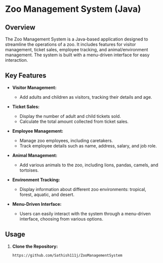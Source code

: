 # Zoo Management System (Java)



## Overview

The Zoo Management System is a Java-based application designed to streamline the operations of a zoo. It includes features for visitor management, ticket sales, employee tracking, and animal/environment management. The system is built with a menu-driven interface for easy interaction.

## Key Features

- **Visitor Management:**
  - Add adults and children as visitors, tracking their details and age.
  
- **Ticket Sales:**
  - Display the number of adult and child tickets sold.
  - Calculate the total amount collected from ticket sales.

- **Employee Management:**
  - Manage zoo employees, including caretakers.
  - Track employee details such as name, address, salary, and job role.

- **Animal Management:**
  - Add various animals to the zoo, including lions, pandas, camels, and tortoises.

- **Environment Tracking:**
  - Display information about different zoo environments: tropical, forest, aquatic, and desert.

- **Menu-Driven Interface:**
  - Users can easily interact with the system through a menu-driven interface, choosing from various options.

## Usage

1. **Clone the Repository:**
   ```bash
   https://github.com/Sathish111j/ZooManagementSystem
